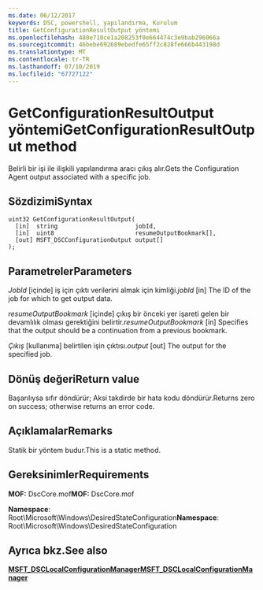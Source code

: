 ```yaml
---
ms.date: 06/12/2017
keywords: DSC, powershell, yapılandırma, Kurulum
title: GetConfigurationResultOutput yöntemi
ms.openlocfilehash: 480e710ce1a208253f0e664474c3e9bab296066a
ms.sourcegitcommit: 46bebe692689ebedfe65ff2c828fe666b443198d
ms.translationtype: MT
ms.contentlocale: tr-TR
ms.lasthandoff: 07/10/2019
ms.locfileid: "67727122"
---
```

# <a name="getconfigurationresultoutput-method"></a><span data-ttu-id="f786f-103">GetConfigurationResultOutput yöntemi</span><span class="sxs-lookup"><span data-stu-id="f786f-103">GetConfigurationResultOutput method</span></span>

<span data-ttu-id="f786f-104">Belirli bir işi ile ilişkili yapılandırma aracı çıkış alır.</span><span class="sxs-lookup"><span data-stu-id="f786f-104">Gets the Configuration Agent output associated with a specific job.</span></span>

## <a name="syntax"></a><span data-ttu-id="f786f-105">Sözdizimi</span><span class="sxs-lookup"><span data-stu-id="f786f-105">Syntax</span></span>

```mof
uint32 GetConfigurationResultOutput(
  [in]  string                      jobId,
  [in]  uint8                       resumeOutputBookmark[],
  [out] MSFT_DSCConfigurationOutput output[]
);
```

## <a name="parameters"></a><span data-ttu-id="f786f-106">Parametreler</span><span class="sxs-lookup"><span data-stu-id="f786f-106">Parameters</span></span>

<span data-ttu-id="f786f-107">*JobId* \[içinde\] iş için çıktı verilerini almak için kimliği.</span><span class="sxs-lookup"><span data-stu-id="f786f-107">*jobId* \[in\] The ID of the job for which to get output data.</span></span>

<span data-ttu-id="f786f-108">*resumeOutputBookmark* \[içinde\] çıkış bir önceki yer işareti gelen bir devamlılık olması gerektiğini belirtir.</span><span class="sxs-lookup"><span data-stu-id="f786f-108">*resumeOutputBookmark* \[in\] Specifies that the output should be a continuation from a previous bookmark.</span></span>

<span data-ttu-id="f786f-109">*Çıkış* \[kullanıma\] belirtilen işin çıktısı.</span><span class="sxs-lookup"><span data-stu-id="f786f-109">*output* \[out\] The output for the specified job.</span></span>

## <a name="return-value"></a><span data-ttu-id="f786f-110">Dönüş değeri</span><span class="sxs-lookup"><span data-stu-id="f786f-110">Return value</span></span>

<span data-ttu-id="f786f-111">Başarılıysa sıfır döndürür; Aksi takdirde bir hata kodu döndürür.</span><span class="sxs-lookup"><span data-stu-id="f786f-111">Returns zero on success; otherwise returns an error code.</span></span>

## <a name="remarks"></a><span data-ttu-id="f786f-112">Açıklamalar</span><span class="sxs-lookup"><span data-stu-id="f786f-112">Remarks</span></span>

<span data-ttu-id="f786f-113">Statik bir yöntem budur.</span><span class="sxs-lookup"><span data-stu-id="f786f-113">This is a static method.</span></span>

## <a name="requirements"></a><span data-ttu-id="f786f-114">Gereksinimler</span><span class="sxs-lookup"><span data-stu-id="f786f-114">Requirements</span></span>

<span data-ttu-id="f786f-115">**MOF:** DscCore.mof</span><span class="sxs-lookup"><span data-stu-id="f786f-115">**MOF:** DscCore.mof</span></span>

<span data-ttu-id="f786f-116">**Namespace**: Root\Microsoft\Windows\DesiredStateConfiguration</span><span class="sxs-lookup"><span data-stu-id="f786f-116">**Namespace**: Root\Microsoft\Windows\DesiredStateConfiguration</span></span>

## <a name="see-also"></a><span data-ttu-id="f786f-117">Ayrıca bkz.</span><span class="sxs-lookup"><span data-stu-id="f786f-117">See also</span></span>

[<span data-ttu-id="f786f-118">**MSFT_DSCLocalConfigurationManager**</span><span class="sxs-lookup"><span data-stu-id="f786f-118">**MSFT_DSCLocalConfigurationManager**</span></span>](msft-dsclocalconfigurationmanager.md)
